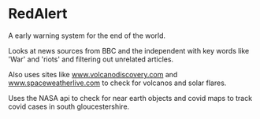 # RedAlert
A early warning system for the end of the world.

Looks at news sources from BBC and the independent with key words like 'War' and 'riots' and filtering out unrelated articles.

Also uses sites like www.volcanodiscovery.com and www.spaceweatherlive.com to check for volcanos and solar flares.

Uses the NASA api to check for near earth objects and covid maps to track covid cases in south gloucestershire.

